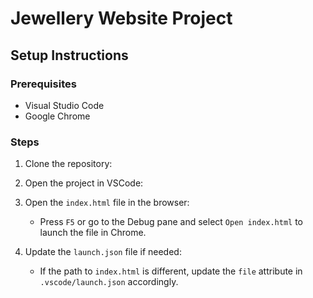 # Jewellery Website Project

## Setup Instructions

### Prerequisites

- Visual Studio Code
- Google Chrome

### Steps

1. Clone the repository:
2. Open the project in VSCode:
3. Open the `index.html` file in the browser:
    - Press `F5` or go to the Debug pane and select `Open index.html` to launch the file in Chrome.

4. Update the `launch.json` file if needed:
    - If the path to `index.html` is different, update the `file` attribute in `.vscode/launch.json` accordingly.
